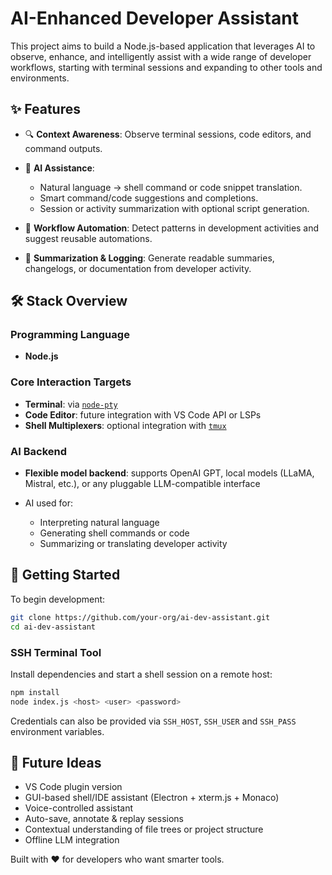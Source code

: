 # AI-Enhanced Developer Assistant

This project aims to build a Node.js-based application that leverages AI to observe, enhance, and intelligently assist with a wide range of developer workflows, starting with terminal sessions and expanding to other tools and environments.

## ✨ Features

* 🔍 **Context Awareness**: Observe terminal sessions, code editors, and command outputs.
* 🤖 **AI Assistance**:

  * Natural language → shell command or code snippet translation.
  * Smart command/code suggestions and completions.
  * Session or activity summarization with optional script generation.
* 🧠 **Workflow Automation**: Detect patterns in development activities and suggest reusable automations.
* 📜 **Summarization & Logging**: Generate readable summaries, changelogs, or documentation from developer activity.

## 🛠 Stack Overview

### Programming Language

* **Node.js**

### Core Interaction Targets

* **Terminal**: via [`node-pty`](https://github.com/microsoft/node-pty)
* **Code Editor**: future integration with VS Code API or LSPs
* **Shell Multiplexers**: optional integration with [`tmux`](https://github.com/tmux/tmux/wiki)

### AI Backend

* **Flexible model backend**: supports OpenAI GPT, local models (LLaMA, Mistral, etc.), or any pluggable LLM-compatible interface
* AI used for:

  * Interpreting natural language
  * Generating shell commands or code
  * Summarizing or translating developer activity

## 🚀 Getting Started

To begin development:

```bash
git clone https://github.com/your-org/ai-dev-assistant.git
cd ai-dev-assistant
```

### SSH Terminal Tool

Install dependencies and start a shell session on a remote host:
```bash
npm install
node index.js <host> <user> <password>
```
Credentials can also be provided via `SSH_HOST`, `SSH_USER` and `SSH_PASS` environment variables.


## 🧩 Future Ideas

* VS Code plugin version
* GUI-based shell/IDE assistant (Electron + xterm.js + Monaco)
* Voice-controlled assistant
* Auto-save, annotate & replay sessions
* Contextual understanding of file trees or project structure
* Offline LLM integration

Built with ♥ for developers who want smarter tools.
